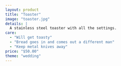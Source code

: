 ```yaml
---
layout: product
title: "Toaster"
image: "toaster.jpg"
details: |
  A stainless steel toaster with all the settings.
care:
  - "Will get toasty"
  - "Bread goes in and comes out a different man"
  - "Keep metal knives away"
price: "$50.00"
theme: "wedding"
---
```

